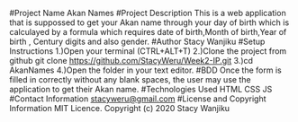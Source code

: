 #Project Name
Akan Names
#Project Description
This is a web application that is suppossed to get your Akan name through your day of birth which is calculayed by a formula which requires date of birth,Month of birth,Year of birth , Century digits and also gender.
#Author
Stacy Wanjiku
#Setup Instructions
 1.)Open your terminal (CTRL+ALT+T)
 2.)Clone the project from github git clone https://github.com/StacyWeru/Week2-IP.git
 3.)cd AkanNames
 4.)Open the folder in your text editor.
 #BDD
 Once the form is filled in correctly without any blank spaces, the user may use the application to get their Akan name.
 #Technologies Used
 HTML
 CSS
 JS
 #Contact Information
 stacyweru@gmail.com
 #License and Copyright Information
 MIT Licence. Copyright (c) 2020 Stacy Wanjiku
